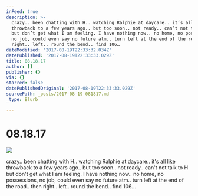 ```yaml
---
inFeed: true
description: >-
  crazy.. been chatting with H.. watching Ralphie at daycare.. it’s all like
  throwback to a few years ago.. but too soon.. not ready.. can’t not talk to H
  but don’t get what I am feeling. I have nothing now.. no home, no possessions,
  no job, could even say no future atm.. turn left at the end of the road.. then
  right.. left.. round the bend.. find 106…
dateModified: '2017-08-19T22:33:32.034Z'
datePublished: '2017-08-19T22:33:33.029Z'
title: 08.18.17
author: []
publisher: {}
via: {}
starred: false
datePublishedOriginal: '2017-08-19T22:33:33.029Z'
sourcePath: _posts/2017-08-19-081817.md
_type: Blurb

---
```

# 08.18.17
![](https://the-grid-user-content.s3-us-west-2.amazonaws.com/a4a101cb-9582-40c2-9fa0-3662288d7137.png)

crazy.. been chatting with H.. watching Ralphie at daycare.. it's all like throwback to a few years ago.. but too soon.. not ready.. can't not talk to H but don't get what I am feeling. I have nothing now.. no home, no possessions, no job, could even say no future atm.. turn left at the end of the road.. then right.. left.. round the bend.. find 106...